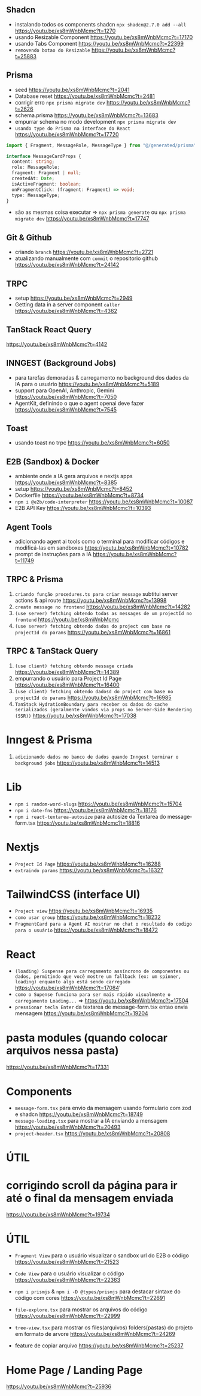 ## Shadcn
- instalando todos os components shadcn `npx shadcn@2.7.0 add --all` https://youtu.be/xs8mWnbMcmc?t=1270
- usando Resizable Component https://youtu.be/xs8mWnbMcmc?t=17170
- usando Tabs Component https://youtu.be/xs8mWnbMcmc?t=22399
- `removendo botao do Resizable` https://youtu.be/xs8mWnbMcmc?t=25883

## Prisma
- seed https://youtu.be/xs8mWnbMcmc?t=2041
- Database reset https://youtu.be/xs8mWnbMcmc?t=2481
- corrigir erro `npx prisma migrate dev` https://youtu.be/xs8mWnbMcmc?t=2626
- schema.prisma https://youtu.be/xs8mWnbMcmc?t=13683
- empurrar schema no modo development `npx prisma migrate dev`
- `usando type do Prisma na interface do React` https://youtu.be/xs8mWnbMcmc?t=17720
```ts
import { Fragment, MessageRole, MessageType } from "@/generated/prisma";

interface MessageCardProps {
  content: string;
  role: MessageRole;
  fragment: Fragment | null;
  createdAt: Date;
  isActiveFragment: boolean;
  onFragmentClick: (fragment: Fragment) => void;
  type: MessageType;
}
```
- são as mesmas coisa executar => `npx prisma generate` ou `npx prisma migrate dev` https://youtu.be/xs8mWnbMcmc?t=17747

## Git & Github
- criando `branch` https://youtu.be/xs8mWnbMcmc?t=2721
- atualizando manualmente com `commit` o repositorio github https://youtu.be/xs8mWnbMcmc?t=24142

## TRPC
- setup https://youtu.be/xs8mWnbMcmc?t=2949
- Getting data in a server component `caller` https://youtu.be/xs8mWnbMcmc?t=4362

## TanStack React Query
https://youtu.be/xs8mWnbMcmc?t=4142

## INNGEST (Background Jobs)
- para tarefas demoradas & carregamento no background dos dados da IA para o usuário https://youtu.be/xs8mWnbMcmc?t=5189
- support para OpenAI, Anthropic, Gemini https://youtu.be/xs8mWnbMcmc?t=7050
- AgentKit, definindo o que o agent openai deve fazer https://youtu.be/xs8mWnbMcmc?t=7545

## Toast
- usando toast no trpc https://youtu.be/xs8mWnbMcmc?t=6050

## E2B (Sandbox) & Docker
- ambiente onde a IA gera arquivos e nextjs apps https://youtu.be/xs8mWnbMcmc?t=8385
- setup https://youtu.be/xs8mWnbMcmc?t=8452
- Dockerfile https://youtu.be/xs8mWnbMcmc?t=8734
- `npm i @e2b/code-interpreter` https://youtu.be/xs8mWnbMcmc?t=10087
- E2B API Key https://youtu.be/xs8mWnbMcmc?t=10393

## Agent Tools
- adicionando agent ai tools como o terminal para modificar códigos e modificá-las em sandboxes https://youtu.be/xs8mWnbMcmc?t=10782
- prompt de instruções para a IA https://youtu.be/xs8mWnbMcmc?t=11749

## TRPC & Prisma
1. `criando função procedures.ts para criar message` subtitui server actions & api route https://youtu.be/xs8mWnbMcmc?t=13998
2. `create message no frontend` https://youtu.be/xs8mWnbMcmc?t=14282
3. `(use server) fetching obtendo todas as messages de um projectId no frontend` https://youtu.be/xs8mWnbMcmc
4. `(use server) fetching obtendo dados do project com base no projectId do params` https://youtu.be/xs8mWnbMcmc?t=16861
## TRPC & TanStack Query
1. `(use client) fetching obtendo message criada` https://youtu.be/xs8mWnbMcmc?t=14389
2. empurrando o usuário para Project Id Page https://youtu.be/xs8mWnbMcmc?t=16400
3. `(use client) fetching obtendo dadosd do project com base no projectId do params` https://youtu.be/xs8mWnbMcmc?t=16985
4. `TanStack HydrationBoundary para receber os dados do cache serializados (geralmente vindos via props no Server-Side Rendering (SSR))` https://youtu.be/xs8mWnbMcmc?t=17038

# Inngest & Prisma
1. `adicionando dados no banco de dados quando Inngest terminar o background jobs` https://youtu.be/xs8mWnbMcmc?t=14513

# Lib
- `npm i random-word-slugs` https://youtu.be/xs8mWnbMcmc?t=15704
- `npm i date-fns` https://youtu.be/xs8mWnbMcmc?t=18176
- `npm i react-textarea-autosize` para autosize da Textarea do message-form.tsx https://youtu.be/xs8mWnbMcmc?t=18816

# Nextjs
- `Project Id Page` https://youtu.be/xs8mWnbMcmc?t=16288
- `extraindo params` https://youtu.be/xs8mWnbMcmc?t=16327

# TailwindCSS (interface UI)
- `Project view` https://youtu.be/xs8mWnbMcmc?t=16935
- `como usar group` https://youtu.be/xs8mWnbMcmc?t=18232
- `FragmentCard para a Agent AI mostrar no chat o resultado do codigo para o usuário` https://youtu.be/xs8mWnbMcmc?t=18472

# React
- `(loading) Suspense para carregamento assíncrono de componentes ou dados, permitindo que você mostre um fallback (ex: um spinner, loading) enquanto algo está sendo carregado` https://youtu.be/xs8mWnbMcmc?t=17084'
- `como o Supense funciona para ser mais rápido visualmente o carregamento Loading...` => https://youtu.be/xs8mWnbMcmc?t=17504
- `pressionar tecla Enter` da textarea de message-form.tsx entao envia mensagem https://youtu.be/xs8mWnbMcmc?t=19204

# pasta modules (quando colocar arquivos nessa pasta)
https://youtu.be/xs8mWnbMcmc?t=17331

# Components
- `message-form.tsx` para envio da mensagem usando formulario com zod e shadcn https://youtu.be/xs8mWnbMcmc?t=18749
- `message-loading.tsx` para mostrar a IA enviando a mensagem https://youtu.be/xs8mWnbMcmc?t=20493
- `project-header.tsx` https://youtu.be/xs8mWnbMcmc?t=20808

# ÚTIL
# corrigindo scroll da página para ir até o final da mensagem enviada
https://youtu.be/xs8mWnbMcmc?t=19734

# ÚTIL
- `Fragment View` para o usuário visualizar o sandbox url do E2B o código https://youtu.be/xs8mWnbMcmc?t=21523

- `Code View` para o usuário visualizar o código https://youtu.be/xs8mWnbMcmc?t=22363
- `npm i prismjs` & `npm i -D @types/prismjs` para destacar sintaxe do código com cores https://youtu.be/xs8mWnbMcmc?t=22691
- `file-explore.tsx` para mostrar os arquivos do código https://youtu.be/xs8mWnbMcmc?t=22999
- `tree-view.tsx` para mostrar os files(arquivos) folders(pastas) do projeto em formato de arvore https://youtu.be/xs8mWnbMcmc?t=24269

- feature de copiar arquivo https://youtu.be/xs8mWnbMcmc?t=25237

# Home Page / Landing Page
https://youtu.be/xs8mWnbMcmc?t=25936